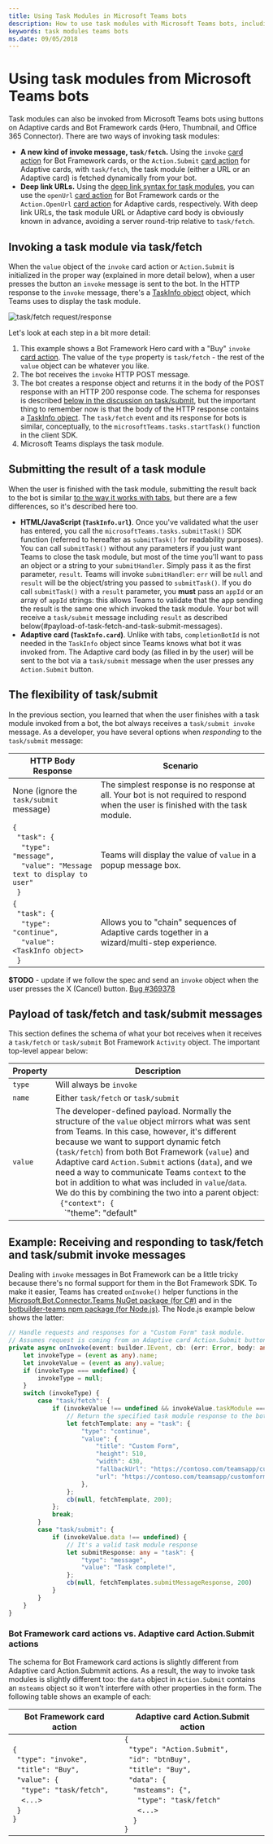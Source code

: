 ```yaml
---
title: Using Task Modules in Microsoft Teams bots
description: How to use task modules with Microsoft Teams bots, including Bot Framework cards, Adaptive cards, and deep links.
keywords: task modules teams bots
ms.date: 09/05/2018
---
```

# Using task modules from Microsoft Teams bots

Task modules can also be invoked from Microsoft Teams bots using buttons on Adaptive cards and Bot Framework cards (Hero, Thumbnail, and Office 365 Connector). There are two ways of invoking task modules:

* **A new kind of invoke message, `task/fetch`.** Using the `invoke` [card action](~/concepts/cards/cards-actions#invoke) for Bot Framework cards, or the `Action.Submit` [card action](~/concepts/cards/cards-actions#adaptive-card-actions) for Adaptive cards, with `task/fetch`, the task module (either a URL or an Adaptive card) is fetched dynamically from your bot.
* **Deep link URLs.** Using the [deep link syntax for task modules](~/concepts/task-modules/task-modules-overview#task-module-deep-link-syntax), you can use the `openUrl` [card action](~/concepts/cards/cards-actions#openurl) for Bot Framework cards or the `Action.OpenUrl` [card action](~/concepts/cards/cards-actions#adaptive-card-actions) for Adaptive cards, respectively. With deep link URLs, the task module URL or Adaptive card body is obviously known in advance, avoiding a server round-trip relative to `task/fetch`.

## Invoking a task module via task/fetch

When the `value` object of the `invoke` card action or `Action.Submit` is initialized in the proper way (explained in more detail below), when a user presses the button an `invoke` message is sent to the bot. In the HTTP response to the `invoke` message, there's a [TaskInfo object](~/concepts/task-modules/task-modules-overview#the-taskinfo-object) object, which Teams uses to display the task module.

![task/fetch request/response](~/assets/images/task-module/task-module-invoke-request-response.png)

Let's look at each step in a bit more detail:

1. This example shows a Bot Framework Hero card with a "Buy" `invoke` [card action](~/concepts/cards/cards-actions#invoke). The value of the `type` property is `task/fetch` - the rest of the `value` object can be whatever you like.
2. The bot receives the `invoke` HTTP POST message.
3. The bot creates a response object and returns it in the body of the POST response with an HTTP 200 response code. The schema for responses is described [below in the discussion on task/submit](#the-flexibility-of-task-submit), but the important thing to remember now is that the body of the HTTP response contains a [TaskInfo object](~/concepts/task-modules/task-modules-overview#the-taskinfo-object). The `task/fetch` event and its response for bots is similar, conceptually, to the `microsoftTeams.tasks.startTask()` function in the client SDK.
4. Microsoft Teams displays the task module.

## Submitting the result of a task module

When the user is finished with the task module, submitting the result back to the bot is similar [to the way it works with tabs](~/concepts/task-modules/task-modules-tabs#example-submitting-the-result-of-a-task-module), but there are a few differences, so it's described here too.

* **HTML/JavaScript (`TaskInfo.url`)**. Once you've validated what the user has entered, you call the `microsoftTeams.tasks.submitTask()` SDK function (referred to hereafter as `submitTask()` for readability purposes). You can call `submitTask()` without any parameters if you just want Teams to close the task module, but most of the time you'll want to pass an object or a string to your `submitHandler`. Simply pass it as the first parameter, `result`. Teams will invoke `submitHandler`: `err` will be `null` and `result` will be the object/string you passed to `submitTask()`. If you do call `submitTask()` with a `result` parameter, you **must** pass an `appId` or an array of `appId` strings: this allows Teams to validate that the app sending the result is the same one which invoked the task module. Your bot will receive a `task/submit` message including `result` as described below(#payload-of-task-fetch-and-task-submit-messages).
* **Adaptive card (`TaskInfo.card`)**. Unlike with tabs, `completionBotId` is not needed in the `TaskInfo` object since Teams knows what bot it was invoked from. The Adaptive card body (as filled in by the user) will be sent to the bot via a `task/submit` message when the user presses any `Action.Submit` button.

## The flexibility of task/submit

In the previous section, you learned that when the user finishes with a task module invoked from a bot, the bot always receives a `task/submit invoke` message. As a developer, you have several options when *responding* to the `task/submit` message:

| HTTP Body Response | Scenario |
| --- | --- |
| None (ignore the `task/submit` message) | The simplest response is no response at all. Your bot is not required to respond when the user is finished with the task module. |
| `{`<br/>&nbsp;&nbsp;`"task": {`<br/>&nbsp;&nbsp;&nbsp;&nbsp;`"type": "message",`<br/>&nbsp;&nbsp;&nbsp;&nbsp;`"value": "Message text to display to user"`<br/>&nbsp;&nbsp;`}` | Teams will display the value of `value` in a popup message box. |
| `{`<br/>&nbsp;&nbsp;`"task": {`<br/>&nbsp;&nbsp;&nbsp;&nbsp;`"type": "continue",`<br/>&nbsp;&nbsp;&nbsp;&nbsp;`"value": <TaskInfo object>`<br/>&nbsp;&nbsp;`}`<br/> | Allows you to "chain" sequences of Adaptive cards together in a wizard/multi-step experience. |

**$TODO** - update if we follow the spec and send an `invoke` object when the user presses the X (Cancel) button. [Bug #369378](https://domoreexp.visualstudio.com/MSTeams/_workitems/edit/369378?source=compose)

## Payload of task/fetch and task/submit messages

This section defines the schema of what your bot receives when it receives a `task/fetch` or `task/submit` Bot Framework `Activity` object. The important top-level appear below:

| Property | Description |
| --- | --- |
| `type` | Will always be `invoke` |
| `name` | Either `task/fetch` or `task/submit` |
| `value` | The developer-defined payload. Normally the structure of the `value` object mirrors what was sent from Teams. In this case, however, it's different because we want to support dynamic fetch (`task/fetch`) from both Bot Framework (`value`) and Adaptive card `Action.Submit` actions (`data`), and we need a way to communicate Teams `context` to the bot in addition to what was included in `value`/`data`. <br/>We do this by combining the two into a parent object:<br/>&nbsp;&nbsp;`{"context": {`<br/>&nbsp;&nbsp;&nbsp;&nbsp;`"theme": "default" | "dark" | "contrast",`<br/>&nbsp;&nbsp;`},`<br>&nbsp;&nbsp;`"data": [value field from Bot Framework card] | `<br/>&nbsp;&nbsp;&nbsp;&nbsp;&nbsp;&nbsp;&nbsp;&nbsp;&nbsp;&nbsp;`[data field from Adaptive Card]`<br/>`}` |


## Example: Receiving and responding to task/fetch and task/submit invoke messages

Dealing with `invoke` messages in Bot Framework can be a little tricky because there's no formal support for them in the Bot Framework SDK. To make it easier, Teams has created `onInvoke()` helper functions in the [Microsoft.Bot.Connector.Teams NuGet package (for C#)](https://www.nuget.org/packages/Microsoft.Bot.Connector.Teams) and in the [botbuilder-teams npm package (for Node.js)](https://www.npmjs.com/package/botbuilder-teams). The Node.js example below shows the latter:

```typescript
// Handle requests and responses for a "Custom Form" task module.
// Assumes request is coming from an Adaptive card Action.Submit button that has a "taskModule" property indicating what to invoke
private async onInvoke(event: builder.IEvent, cb: (err: Error, body: any, status?: number) => void): Promise<void> {
    let invokeType = (event as any).name;
    let invokeValue = (event as any).value;
    if (invokeType === undefined) {
        invokeType = null;
    }
    switch (invokeType) {
        case "task/fetch": {
            if (invokeValue !== undefined && invokeValue.taskModule === "customform") {
                // Return the specified task module response to the bot
                let fetchTemplate: any = "task": {
                    "type": "continue",
                    "value": {
                        "title": "Custom Form",
                        "height": 510,
                        "width": 430,
                        "fallbackUrl": "https://contoso.com/teamsapp/customform",
                        "url": "https://contoso.com/teamsapp/customform",
                    },
                };
                cb(null, fetchTemplate, 200);
            };
            break;
        }
        case "task/submit": {
            if (invokeValue.data !== undefined) {
                // It's a valid task module response
                let submitResponse: any = "task": {
                    "type": "message",
                    "value": "Task complete!",
                };
                cb(null, fetchTemplates.submitMessageResponse, 200)
            }
        }
    }
}
```

### Bot Framework card actions vs. Adaptive card Action.Submit actions

The schema for Bot Framework card actions is slightly different from Adaptive card Action.Submmit actions. As a result, the way to invoke task modules is slightly different too: the `data` object in `Action.Submit` contains an `msteams` object so it won't interfere with other properties in the form. The following table shows an example of each:

| Bot Framework card action | Adaptive card Action.Submit action |
| --- | --- |
| `{`<br/>&nbsp;&nbsp;`"type": "invoke",`<br/>&nbsp;&nbsp;`"title": "Buy",`<br/>&nbsp;&nbsp;`"value": {`<br/>&nbsp;&nbsp;&nbsp;&nbsp;`"type": "task/fetch",`<br/>&nbsp;&nbsp;&nbsp;&nbsp;`<...>`<br/>&nbsp;&nbsp;`}`<br/>`}` | `{`<br/>&nbsp;&nbsp;`"type": "Action.Submit",`<br/>&nbsp;&nbsp;`"id": "btnBuy",`<br/>&nbsp;&nbsp;`"title": "Buy",`<br/>&nbsp;&nbsp;`"data": {`<br/>&nbsp;&nbsp;&nbsp;&nbsp;`"msteams": {",`<br/>&nbsp;&nbsp;&nbsp;&nbsp;&nbsp;&nbsp;`"type": "task/fetch"`<br/>&nbsp;&nbsp;&nbsp;&nbsp;&nbsp;&nbsp;`<...>`<br/>&nbsp;&nbsp;&nbsp;&nbsp;`}`<br/>`}` |
